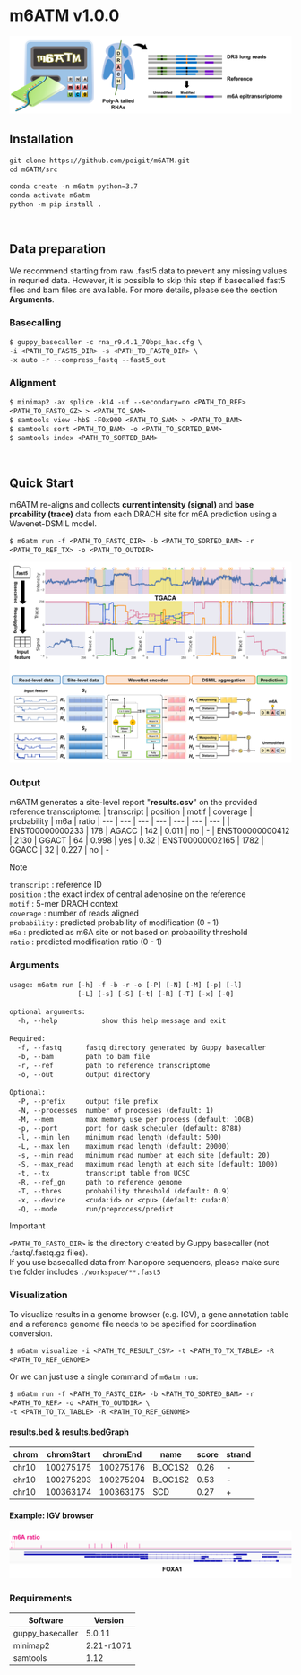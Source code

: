# m6ATM v1.0.0
![m6ATM](fig/intro.png) 

## Installation
```
git clone https://github.com/poigit/m6ATM.git
cd m6ATM/src
```
```shell
conda create -n m6atm python=3.7
conda activate m6atm
python -m pip install .
```
<br>

## Data preparation
We recommend starting from raw .fast5 data to prevent any missing values in requried data. 
However, it is possible to skip this step if basecalled fast5 files and bam files are available. 
For more details, please see the section **Arguments**.

### Basecalling
```shell
$ guppy_basecaller -c rna_r9.4.1_70bps_hac.cfg \
-i <PATH_TO_FAST5_DIR> -s <PATH_TO_FASTQ_DIR> \
-x auto -r --compress_fastq --fast5_out  
```
### Alignment
```shell
$ minimap2 -ax splice -k14 -uf --secondary=no <PATH_TO_REF> <PATH_TO_FASTQ_GZ> > <PATH_TO_SAM>
$ samtools view -hbS -F0x900 <PATH_TO_SAM> > <PATH_TO_BAM>
$ samtools sort <PATH_TO_BAM> -o <PATH_TO_SORTED_BAM> 	
$ samtools index <PATH_TO_SORTED_BAM>
```
<br>

## Quick Start
m6ATM re-aligns and collects **current intensity (signal)** and **base proability (trace)** data from each DRACH site for m6A prediction using a Wavenet-DSMIL model.
```shell
$ m6atm run -f <PATH_TO_FASTQ_DIR> -b <PATH_TO_SORTED_BAM> -r <PATH_TO_REF_TX> -o <PATH_TO_OUTDIR>
```
![m6ATM](fig/pipeline.png)

### Output
m6ATM generates a site-level report "**results.csv**" on the provided reference transcriptome:
| transcript | position | motif | coverage | probability | m6a | ratio
| --- | --- | --- | --- | --- | --- | --- |
| ENST00000000233 | 178 | AGACC | 142 | 0.011 | no | -
| ENST00000000412 | 2130 | GGACT | 64 | 0.998 | yes | 0.32
| ENST00000002165 | 1782 | GGACC | 32 | 0.227 | no | -

> [!NOTE]
> ```transcript``` : reference ID<br/>
> ```position``` : the exact index of central adenosine on the reference<br/>
> ```motif``` : 5-mer DRACH context<br/>
> ```coverage``` : number of reads aligned<br/>
> ```probability``` : predicted probability of modification (0 - 1)<br/>
> ```m6a``` : predicted as m6A site or not based on probability threshold<br/>
> ```ratio``` : predicted modification ratio (0 - 1)

### Arguments
```
usage: m6atm run [-h] -f -b -r -o [-P] [-N] [-M] [-p] [-l]
                 [-L] [-s] [-S] [-t] [-R] [-T] [-x] [-Q]

optional arguments:
  -h, --help           show this help message and exit

Required:
  -f, --fastq      fastq directory generated by Guppy basecaller
  -b, --bam        path to bam file
  -r, --ref        path to reference transcriptome
  -o, --out        output directory

Optional:
  -P, --prefix     output file prefix
  -N, --processes  number of processes (default: 1)
  -M, --mem        max memory use per process (default: 10GB)
  -p, --port       port for dask scheculer (default: 8788)
  -l, --min_len    minimum read length (default: 500)
  -L, --max_len    maximum read length (default: 20000)
  -s, --min_read   minimum read number at each site (default: 20)
  -S, --max_read   maximum read length at each site (default: 1000)
  -t, --tx         transcript table from UCSC
  -R, --ref_gn     path to reference genome
  -T, --thres      probability threshold (default: 0.9)
  -x, --device     <cuda:id> or <cpu> (default: cuda:0)
  -Q, --mode       run/preprocess/predict
```

> [!IMPORTANT]
> ```<PATH_TO_FASTQ_DIR>``` is the directory created by Guppy basecaller (not .fastq/.fastq.gz files).<br/>
> If you use basecalled data from Nanopore sequencers, please make sure the folder includes ```./workspace/**.fast5```

### Visualization
To visualize results in a genome browser (e.g. IGV), a gene annotation table and a reference genome file needs to be specified for coordination conversion.
```shell
$ m6atm visualize -i <PATH_TO_RESULT_CSV> -t <PATH_TO_TX_TABLE> -R <PATH_TO_REF_GENOME>
```
Or we can just use a single command of ```m6atm run```:
```shell
$ m6atm run -f <PATH_TO_FASTQ_DIR> -b <PATH_TO_SORTED_BAM> -r <PATH_TO_REF> -o <PATH_TO_OUTDIR> \
-t <PATH_TO_TX_TABLE> -R <PATH_TO_REF_GENOME>
```
#### results.bed & results.bedGraph
| chrom | chromStart | chromEnd | name | score | strand |
| --- | --- | --- | --- | --- | --- 
| chr10 | 100275175 | 100275176 | BLOC1S2 | 0.26 | -
| chr10 | 100275203 | 100275204 | BLOC1S2 | 0.53 | -
| chr10 | 100363174 | 100363175 | SCD | 0.27 | + | -

#### Example: IGV browser
![m6ATM](fig/browser.png)

### Requirements
| Software | Version |
| --- | --- |
| guppy_basecaller | 5.0.11 |
| minimap2 | 2.21-r1071 |
| samtools | 1.12 |
